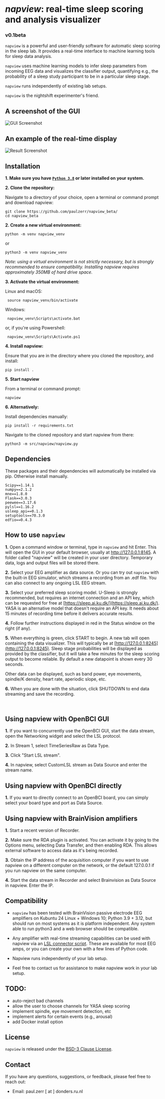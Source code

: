 # <i>napview</i>: real-time sleep scoring and analysis visualizer
### v0.1beta<br> 
```napview``` is a powerful and user-friendly software for automatic sleep scoring in the sleep lab. It provides a real-time interface to machine learning tools for sleep data analysis.<br>

```napview``` uses machine learning models to infer sleep parameters from incoming EEG data and visualizes the classifier output, quantifying e.g., the probability of a sleep study participant to be in a particular sleep stage. 

```napview``` runs independently of existing lab setups. 

```napview``` is the nightshift experimenter's friend. 


## A screenshot of the GUI
![GUI Screenshot](images/gui.png)


## An example of the real-time display

![Result Screenshot](images/result.png)



## Installation

**1. Make sure you have [```Python 3.8```](https://www.python.org/downloads/) or later installed on your system.**<br>


**2. Clone the repository:**
   
Navigate to a directory of your choice, open a terminal or command prompt and download napview:

   ```
   git clone https://github.com/paulzerr/napview_beta/
   cd napview_beta
   ```

**2. Create a new virtual environment:** 

    python -m venv napview_venv

or

    python3 -m venv napview_venv

<i>Note: using a virtual environment is not strictly necessary, but is strongly recommended to ensure compatibility. Installing napview requires approximately 350MB of hard drive space.</i><br>


**3. Activate the virtual environment:**

   Linux and macOS:
     
     source napview_venv/bin/activate

   Windows:

     napview_venv\Scripts\activate.bat

or, if you're using Powershell:

     napview_venv\Scripts\Activate.ps1

**4. Install napview:**
   
Ensure that you are in the directory where you cloned the repository, and install:

   ```
   pip install .
   ```

**5. Start napview**

From a terminal or command prompt:
   
   ```
   napview
   ```

**6. Alternatively:**

Install dependencies manually:

   ```
   pip install -r requirements.txt
   ```
Navigate to the cloned repository and start napview from there:

   ``` 
   python3 -m src/napview/napview.py
   ```


## Dependencies

These packages and their dependencies will automatically be installed via pip. Otherwise install manually.

    Scipy==1.14.1
    numpy==2.1.2
    mne==1.8.0
    Flask==3.0.3
    peewee==3.17.6
    pylsl==1.16.2
    usleep_api==0.1.3
    setuptools==70.3.0
    edfio==0.4.3


## How to use ```napview```

**1.** Open a command window or terminal, type in ```napview``` and hit Enter. This will open the GUI in your default browser, usually at <a href=http://127.0.0.1:8145>http://127.0.0.1:8145</a>. A folder called "napview" will be created in your user directory. Temporary data, logs and output files will be stored there.

**2.** Select your EEG amplifier as data source. Or you can try out ```napview``` with the built-in EEG simulator, which streams a recording from an .edf file. You can also connect to any ongoing LSL EEG stream.

**3.** Select your preferred sleep scoring model. U-Sleep is strongly recommended, but requires an internet connection and an API key, which can be requested for free at [https://sleep.ai.ku.dk/](https://sleep.ai.ku.dk/). YASA is an alternative model that doesn't require an API key. It needs about 15 minutes of recording time before it delivers accurate results.

**4.** Follow further instructions displayed in red in the Status window on the right (if any).

**5.** When everything is green, click START to begin. A new tab will open containing the data visualizer. This will typically be at [http://127.0.0.1:8245](http://127.0.0.1:8245). Sleep stage probabilities will be displayed as provided by the classifier, but it will take a few minutes for the sleep scoring output to become reliable. By default a new datapoint is shown every 30 seconds.

Other data can be displayed, such as band power, eye movements, spindle/K density, heart rate, aperiodic slope, etc.

**6.** When you are done with the situation, click SHUTDOWN to end data streaming and save the recording. <br>

 <br>
    

## Using napview with OpenBCI GUI

**1.** If you want to concurrently use the OpenBCI GUI, start the data stream, open the Networking widget and select the LSL protocol. 

**2.** In Stream 1, select TimeSeriesRaw as Data Type.

**3.** Click "Start LSL stream".

**4.** In napview, select CustomLSL stream as Data Source and enter the stream name.


## Using napview with OpenBCI directly

**1.** If you want to directly connect to an OpenBCI board, you can simply select your board type and port as Data Source.


## Using napview with BrainVision amplifiers

**1.** Start a recent version of Recorder.

**2.** Make sure the RDA plugin is activated. You can activate it by going to the Options menu, selecting Data Transfer, and then enabling RDA. This allows external software to access data as it's being recorded.

**3.** Obtain the IP address of the acquisition computer if you want to use napview on a different computer on the network, or the default 127.0.0.1 if you run napview on the same computer.

**4.** Start the data stream in Recorder and select Brainvision as Data Source in napview. Enter the IP.






## Compatibility 

- ```napview``` has been tested with BrainVision passive electrode EEG amplifiers on Kubuntu 24 Linux + Windows 10; Python 3.9 + 3.12, but should run on most systems as it is platform independent. Any system able to run python3 and a web browser should be compatible.

- Any amplifier with real-time streaming capabilities can be used with napview via an [LSL connector script](https://labstreaminglayer.readthedocs.io/info/supported_devices.html). These are available for most EEG amps, or you can create your own with a few lines of Python code.

- Napview runs independently of your lab setup. 

- Feel free to contact us for assistance to make napview work in your lab setup.


## TODO:

- auto-reject bad channels
- allow the user to choose channels for YASA sleep scoring
- implement spindle, eye movement detection, etc
- implement alerts for certain events (e.g., arousal)
- add Docker install option

<!-- ## Resources
For detailed tutorials, examples, and additional resources, please refer to the following links:
- [napview Documentation, tutorial and examples](https://napview.readthedocs.io/) -->


## License

```napview``` is released under the [BSD-3 Clause License](https://github.com/paulzerr/napview_beta/blob/master/LICENSE).


## Contact

If you have any questions, suggestions, or feedback, please feel free to reach out:

- Email: paul.zerr [ at ] donders.ru.nl
<!-- - GitHub Issues: [napview/issues](https://github.com/napview/napview/issues) -->


